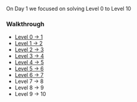 On Day 1 we focused on solving Level 0 to Level 10

### Walkthrough
- [Level 0 -> 1](level0.md)
- [Level 1 -> 2](level1.md)
- [Level 2 -> 3](level2.md)
- [Level 3 -> 4](level3.md)
- [Level 4 -> 5](level4.md)
- [Level 5 -> 6](level5.md)
- [Level 6 -> 7](level6.md)
- Level 7 -> 8
- Level 8 -> 9
- Level 9 -> 10